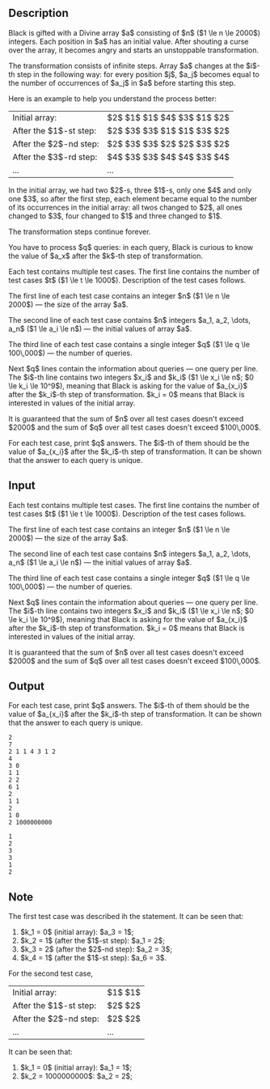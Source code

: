 ## Description

<div><p>Black is gifted with a Divine array $a$ consisting of $n$ ($1 \le n \le 2000$) integers. Each position in $a$ has an initial value. After shouting a curse over the array, it becomes angry and starts an unstoppable transformation.</p><p>The transformation consists of infinite steps. Array $a$ changes at the $i$-th step in the following way: for every position $j$, $a_j$ becomes equal to the number of occurrences of $a_j$ in $a$ before starting this step.</p><p>Here is an example to help you understand the process better: </p><center> <table class="tex-tabular"><tbody><tr><td class="tex-tabular-text-align-center">Initial array:</td><td class="tex-tabular-text-align-center">$2$ $1$ $1$ $4$ $3$ $1$ $2$</td></tr><tr><td class="tex-tabular-text-align-center">After the $1$-st step:</td><td class="tex-tabular-text-align-center">$2$ $3$ $3$ $1$ $1$ $3$ $2$</td></tr><tr><td class="tex-tabular-text-align-center">After the $2$-nd step:</td><td class="tex-tabular-text-align-center">$2$ $3$ $3$ $2$ $2$ $3$ $2$</td></tr><tr><td class="tex-tabular-text-align-center">After the $3$-rd step:</td><td class="tex-tabular-text-align-center">$4$ $3$ $3$ $4$ $4$ $3$ $4$</td></tr><tr><td class="tex-tabular-text-align-center">...</td><td class="tex-tabular-text-align-center">...</td></tr></tbody></table> </center><p>In the initial array, we had two $2$-s, three $1$-s, only one $4$ and only one $3$, so after the first step, each element became equal to the number of its occurrences in the initial array: all twos changed to $2$, all ones changed to $3$, four changed to $1$ and three changed to $1$.</p><p>The transformation steps continue <span class="tex-font-style-bf">forever</span>.</p><p>You have to process $q$ queries: in each query, Black is curious to know the value of $a_x$ after the $k$-th step of transformation.</p></div><div class="input-specification"><p>Each test contains multiple test cases. The first line contains the number of test cases $t$ ($1 \le t \le 1000$). Description of the test cases follows.</p><p>The first line of each test case contains an integer $n$ ($1 \le n \le 2000$)&nbsp;— the size of the array $a$.</p><p>The second line of each test case contains $n$ integers $a_1, a_2, \dots, a_n$ ($1 \le a_i \le n$)&nbsp;— the initial values of array $a$.</p><p>The third line of each test case contains a single integer $q$ ($1 \le q \le 100\,000$)&nbsp;— the number of queries.</p><p>Next $q$ lines contain the information about queries&nbsp;— one query per line. The $i$-th line contains two integers $x_i$ and $k_i$ ($1 \le x_i \le n$; $0 \le k_i \le 10^9$), meaning that Black is asking for the value of $a_{x_i}$ after the $k_i$-th step of transformation. $k_i = 0$ means that Black is interested in values of the initial array.</p><p>It is guaranteed that the sum of $n$ over all test cases doesn't exceed $2000$ and the sum of $q$ over all test cases doesn't exceed $100\,000$.</p></div><div class="output-specification"><p>For each test case, print $q$ answers. The $i$-th of them should be the value of $a_{x_i}$ after the $k_i$-th step of transformation. It can be shown that the answer to each query is unique.</p></div>

## Input

<p>Each test contains multiple test cases. The first line contains the number of test cases $t$ ($1 \le t \le 1000$). Description of the test cases follows.</p><p>The first line of each test case contains an integer $n$ ($1 \le n \le 2000$)&nbsp;— the size of the array $a$.</p><p>The second line of each test case contains $n$ integers $a_1, a_2, \dots, a_n$ ($1 \le a_i \le n$)&nbsp;— the initial values of array $a$.</p><p>The third line of each test case contains a single integer $q$ ($1 \le q \le 100\,000$)&nbsp;— the number of queries.</p><p>Next $q$ lines contain the information about queries&nbsp;— one query per line. The $i$-th line contains two integers $x_i$ and $k_i$ ($1 \le x_i \le n$; $0 \le k_i \le 10^9$), meaning that Black is asking for the value of $a_{x_i}$ after the $k_i$-th step of transformation. $k_i = 0$ means that Black is interested in values of the initial array.</p><p>It is guaranteed that the sum of $n$ over all test cases doesn't exceed $2000$ and the sum of $q$ over all test cases doesn't exceed $100\,000$.</p>

## Output

<p>For each test case, print $q$ answers. The $i$-th of them should be the value of $a_{x_i}$ after the $k_i$-th step of transformation. It can be shown that the answer to each query is unique.</p>





```input1
2
7
2 1 1 4 3 1 2
4
3 0
1 1
2 2
6 1
2
1 1
2
1 0
2 1000000000
```




```output1
1
2
3
3
1
2
```



## Note

<p>The first test case was described ih the statement. It can be seen that: </p><ol> <li> $k_1 = 0$ (initial array): $a_3 = 1$; </li><li> $k_2 = 1$ (after the $1$-st step): $a_1 = 2$; </li><li> $k_3 = 2$ (after the $2$-nd step): $a_2 = 3$; </li><li> $k_4 = 1$ (after the $1$-st step): $a_6 = 3$. </li></ol><p>For the second test case, </p><table class="tex-tabular"><tbody><tr><td class="tex-tabular-text-align-center">Initial array:</td><td class="tex-tabular-text-align-center">$1$ $1$</td></tr><tr><td class="tex-tabular-text-align-center">After the $1$-st step:</td><td class="tex-tabular-text-align-center">$2$ $2$</td></tr><tr><td class="tex-tabular-text-align-center">After the $2$-nd step:</td><td class="tex-tabular-text-align-center">$2$ $2$</td></tr><tr><td class="tex-tabular-text-align-center">...</td><td class="tex-tabular-text-align-center">...</td></tr></tbody></table><p></p><p>It can be seen that: </p><ol> <li> $k_1 = 0$ (initial array): $a_1 = 1$; </li><li> $k_2 = 1000000000$: $a_2 = 2$; </li></ol>
